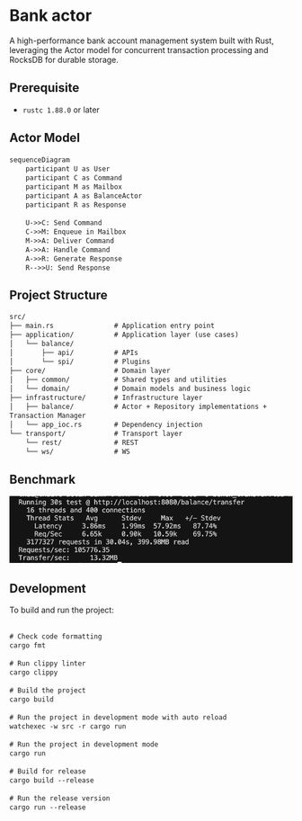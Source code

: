 # Bank actor

A high-performance bank account management system built with Rust, leveraging the Actor model for concurrent transaction processing and RocksDB for durable storage.

## Prerequisite

- `rustc 1.88.0` or later

## Actor Model

```mermaid
sequenceDiagram
    participant U as User
    participant C as Command
    participant M as Mailbox
    participant A as BalanceActor
    participant R as Response

    U->>C: Send Command
    C->>M: Enqueue in Mailbox
    M->>A: Deliver Command
    A->>A: Handle Command
    A->>R: Generate Response
    R-->>U: Send Response
```

## Project Structure

```
src/
├── main.rs               # Application entry point
├── application/          # Application layer (use cases)
│   └── balance/
│       ├── api/          # APIs
│       └── spi/          # Plugins
├── core/                 # Domain layer
│   ├── common/           # Shared types and utilities
│   └── domain/           # Domain models and business logic
├── infrastructure/       # Infrastructure layer
│   ├── balance/          # Actor + Repository implementations + Transaction Manager
│   └── app_ioc.rs        # Dependency injection
└── transport/            # Transport layer
    └── rest/             # REST
    └── ws/               # WS
```

## Benchmark

![transfer](./docs/transfer.png)

## Development

To build and run the project:

```shell

# Check code formatting
cargo fmt

# Run clippy linter
cargo clippy

# Build the project
cargo build

# Run the project in development mode with auto reload
watchexec -w src -r cargo run

# Run the project in development mode
cargo run

# Build for release
cargo build --release

# Run the release version
cargo run --release
```
